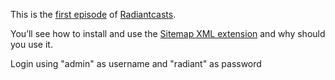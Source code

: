 This is the [first episode][rce] of [Radiantcasts][rc].

You’ll see how to install and use the [Sitemap XML extension][sxl] and why should you use it.

Login using "admin" as username and "radiant" as password

[rce]:http://blog.aissac.ro/2009/10/20/episode-1-radiant-sitemap-xml-extension/
[rc]:http://blog.aissac.ro/category/radiantcasts/
[sxl]:http://github.com/Aissac/radiant-sitemap-xml-extension